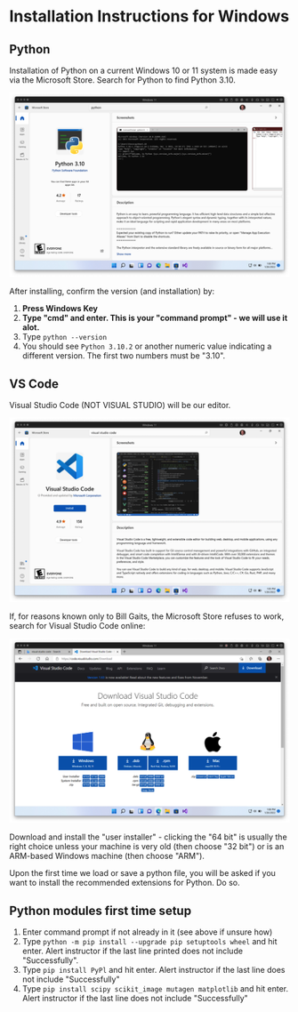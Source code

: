 # Installation Instructions for Windows

## Python

Installation of Python on a current Windows 10 or 11 system is made easy via the Microsoft Store. Search for Python to find Python 3.10.

![Python](./msstore.png)

After installing, confirm the version (and installation) by:

1. **Press Windows Key**
2. **Type "cmd" and enter. This is your "command prompt" - we will use it alot.**
3. Type `python --version`
4. You should see `Python 3.10.2` or another numeric value indicating a different version. The first two numbers must be "3.10".

## VS Code

Visual Studio Code (NOT VISUAL STUDIO) will be our editor.

![VSCode](./vscode.png)

If, for reasons known only to Bill Gaits, the Microsoft Store refuses to work, search for Visual Studio Code online:

![VSCode](./code2.png)

Download and install the "user installer" - clicking the "64 bit" is usually the right choice unless your machine is very old (then choose "32 bit") or is an ARM-based Windows machine (then choose "ARM").

Upon the first time we load or save a python file, you will be asked if you want to install the recommended extensions for Python. Do so.

## Python modules first time setup

1. Enter command prompt if not already in it (see above if unsure how)
2. Type `python -m pip install --upgrade pip setuptools wheel` and hit enter. Alert instructor if the last line printed does not include "Successfully".
3. Type `pip install PyPl` and hit enter. Alert instructor if the last line does not include "Successfully"
4. Type `pip install scipy scikit_image mutagen matplotlib` and hit enter. Alert instructor if the last line does not include "Successfully"
